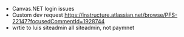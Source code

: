  * Canvas.NET login issues
 * Custom dev request https://instructure.atlassian.net/browse/PFS-22147?focusedCommentId=1928744
 * wrtie to luis siteadmin all siteadmin, not paymnet